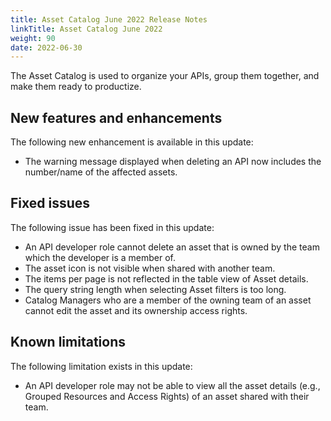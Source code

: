 ```yaml
---
title: Asset Catalog June 2022 Release Notes
linkTitle: Asset Catalog June 2022
weight: 90
date: 2022-06-30
---
```


The Asset Catalog is used to organize your APIs, group them together, and make them ready to productize.

## New features and enhancements

The following new  enhancement is available in this update:

* The warning message displayed when deleting an API now includes the number/name of the affected assets.

## Fixed issues

The following issue has been fixed in this update:

* An API developer role cannot delete an asset that is owned by the team which the developer is a member of.
* The asset icon is not visible when shared with another team.
* The items per page is not reflected in the table view of Asset details.
* The query string length when selecting Asset filters is too long.
* Catalog Managers who are a member of the owning team of an asset cannot edit the asset and its ownership access rights.

## Known limitations

The following limitation exists in this update:

* An API developer role may not be able to view all the asset details (e.g., Grouped Resources and Access Rights) of an asset shared with their team.
